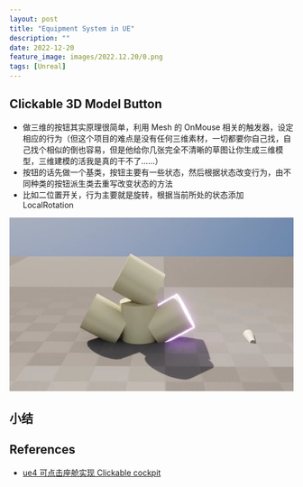 ```yaml
---
layout: post
title: "Equipment System in UE"
description: ""
date: 2022-12-20
feature_image: images/2022.12.20/0.png
tags: [Unreal]
---
```


<!--more-->

## Clickable 3D Model Button

- 做三维的按钮其实原理很简单，利用 Mesh 的 OnMouse 相关的触发器，设定相应的行为（但这个项目的难点是没有任何三维素材，一切都要你自己找，自己找个相似的倒也容易，但是他给你几张完全不清晰的草图让你生成三维模型，三维建模的活我是真的干不了......）
- 按钮的话先做一个基类，按钮主要有一些状态，然后根据状态改变行为，由不同种类的按钮派生类去重写改变状态的方法
- 比如二位置开关，行为主要就是旋转，根据当前所处的状态添加 LocalRotation

![](../images/2022.12.20/0.png)

## 小结

## References

- [ue4 可点击座舱实现 Clickable cockpit](https://www.cnblogs.com/LynnVon/p/13453938.html)